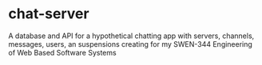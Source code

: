# chat-server
A database and API for a hypothetical chatting app with servers, channels, messages, users, an suspensions creating for my SWEN-344 Engineering of Web Based Software Systems
